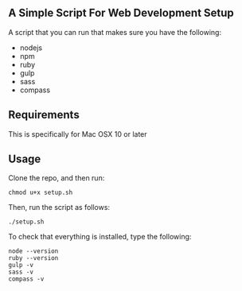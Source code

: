 ## A Simple Script For Web Development Setup

A script that you can run that makes sure you have the following:
- nodejs
- npm
- ruby
- gulp
- sass
- compass

## Requirements

This is specifically for Mac OSX 10 or later

## Usage

Clone the repo, and then run:

```
chmod u+x setup.sh
```

Then, run the script as follows:

```
./setup.sh
```

To check that everything is installed, type the following:

```
node --version
ruby --version
gulp -v
sass -v
compass -v
```

